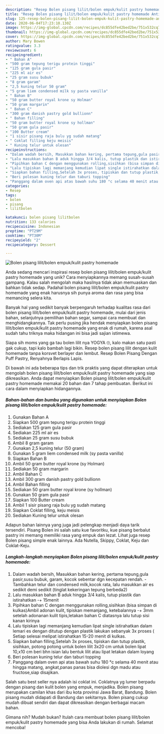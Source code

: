 ```yaml
---
description: "Resep Bolen pisang lilit/bolen empuk/kulit pastry homemade Anti Gagal"
title: "Resep Bolen pisang lilit/bolen empuk/kulit pastry homemade Anti Gagal"
slug: 125-resep-bolen-pisang-lilit-bolen-empuk-kulit-pastry-homemade-anti-gagal
date: 2020-06-04T17:23:10.130Z
image: https://img-global.cpcdn.com/recipes/dc855dfe42bed2be/751x532cq70/bolen-pisang-lilitbolen-empukkulit-pastry-homemade-foto-resep-utama.jpg
thumbnail: https://img-global.cpcdn.com/recipes/dc855dfe42bed2be/751x532cq70/bolen-pisang-lilitbolen-empukkulit-pastry-homemade-foto-resep-utama.jpg
cover: https://img-global.cpcdn.com/recipes/dc855dfe42bed2be/751x532cq70/bolen-pisang-lilitbolen-empukkulit-pastry-homemade-foto-resep-utama.jpg
author: Mary Bowen
ratingvalue: 3.3
reviewcount: 6
recipeingredient:
- " Bahan A"
- "500 gram tepung terigu protein tinggi"
- "125 gram gula pasir"
- "225 ml air es"
- "25 gram susu bubuk"
- "8 gram garam"
- "2,5 kuning telur 50 gram"
- "5 gram liem condensed milk sy pasta vanilla"
- " Bahan B"
- "50 gram butter royal krone sy Holman"
- "50 gram margarin"
- " Bahan C"
- "300 gram danish pastry gold bullionn"
- " Bahan filling"
- "50 gram butter royal krone sy hollman"
- "50 gram gula pasir"
- "100 Butter cream"
- "1 sisir pisang raja bulu yg sudah matang"
- " Coklat filling keju meisis"
- " Kuning telur untuk olesan"
recipeinstructions:
- "Dalam wadah bersih, Masukkan bahan kering, pertama tepung,gula pasir,susu bubuk, garam, kocok sebentar dgn kecepatan rendah.  Tambahkan telur dan condensed milk,kocok rata, lalu masukkan air es sedikit demi sedikit (tinglat kekeringan tepung berbeda2)"
- "Lalu masukkan bahan B aduk hingga 3/4 kalis, tutup plastik dan istirahatkan -+ 15menit"
- "Pipihkan bahan C dengan menggunakan rolling,sisihkan (bisa simpan di kulkas)Ambil adonan kulit, tipiskan memanjang, ketebalannya -+ 3mm setelah adonanan kulit tipis,letakan bahan C diatasnya lalu tutup sisi kanan kirinya"
- "Lalu tipiskan lagi memanjang kemudian lipat single istirahatkan dalam lemari es dengan ditutup dengan plastik lakukan sebanyak 3x proses ( Setiap selesai melipat istirahatkan 15-20 menit di kulkas."
- "Siapkan bahan filling,Setelah 3x proses, tipiskan dan tutup plastik, sisihkan, potong potong untuk bolen lilit 3x20 cm untuk bolen lipat 10,x10 cm beri bhn isian lalu bentuk lilit atau lipat letakan dalam loyang"
- "Beri polesan kuning telur dan taburi topping"
- "Panggang dalam oven api atas bawah suhu 180 °c selama 40 menit atau hingga matang, angkat,panas panas bisa diolesi dgn madu atau fructose,siap disajikan."
categories:
- Resep
tags:
- bolen
- pisang
- lilitbolen

katakunci: bolen pisang lilitbolen 
nutrition: 133 calories
recipecuisine: Indonesian
preptime: "PT29M"
cooktime: "PT30M"
recipeyield: "2"
recipecategory: Dessert

---
```



![Bolen pisang lilit/bolen empuk/kulit pastry homemade](https://img-global.cpcdn.com/recipes/dc855dfe42bed2be/751x532cq70/bolen-pisang-lilitbolen-empukkulit-pastry-homemade-foto-resep-utama.jpg)

Anda sedang mencari inspirasi resep bolen pisang lilit/bolen empuk/kulit pastry homemade yang unik? Cara menyiapkannya memang susah-susah gampang. Kalau salah mengolah maka hasilnya tidak akan memuaskan dan bahkan tidak sedap. Padahal bolen pisang lilit/bolen empuk/kulit pastry homemade yang enak harusnya sih punya aroma dan rasa yang bisa memancing selera kita.

Banyak hal yang sedikit banyak berpengaruh terhadap kualitas rasa dari bolen pisang lilit/bolen empuk/kulit pastry homemade, mulai dari jenis bahan, selanjutnya pemilihan bahan segar, sampai cara membuat dan menghidangkannya. Tak perlu pusing jika hendak menyiapkan bolen pisang lilit/bolen empuk/kulit pastry homemade yang enak di rumah, karena asal sudah tahu triknya maka hidangan ini bisa jadi sajian istimewa.

Siapa sih moms yang ga tau bolen lilit nya YOGYA 🙄, kalo makan satu pasti gak cukup, tapi kalo bambah lagi bikin. Resep bolen pisang lilit dengan kulit homemade tanpa korsvet berlayer dan lembut. Resep Bolen Pisang Dengan Puff Pastry, Renyahnya Berlapis Lapis.


Di bawah ini ada beberapa tips dan trik praktis yang dapat diterapkan untuk mengolah bolen pisang lilit/bolen empuk/kulit pastry homemade yang siap dikreasikan. Anda dapat menyiapkan Bolen pisang lilit/bolen empuk/kulit pastry homemade memakai 20 bahan dan 7 tahap pembuatan. Berikut ini cara dalam menyiapkan hidangannya.

<!--inarticleads1-->

##### Bahan-bahan dan bumbu yang digunakan untuk menyiapkan Bolen pisang lilit/bolen empuk/kulit pastry homemade:

1. Gunakan  Bahan A
1. Siapkan 500 gram tepung terigu protein tinggi
1. Sediakan 125 gram gula pasir
1. Sediakan 225 ml air es
1. Sediakan 25 gram susu bubuk
1. Ambil 8 gram garam
1. Gunakan 2,5 kuning telur (50 gram)
1. Gunakan 5 gram liem condensed milk (sy pasta vanilla)
1. Siapkan  Bahan B
1. Ambil 50 gram butter royal krone (sy Holman)
1. Sediakan 50 gram margarin
1. Ambil  Bahan C
1. Ambil 300 gram danish pastry gold bullionn
1. Ambil  Bahan filling
1. Sediakan 50 gram butter royal krone (sy hollman)
1. Gunakan 50 gram gula pasir
1. Siapkan 100 Butter cream
1. Ambil 1 sisir pisang raja bulu yg sudah matang
1. Siapkan  Coklat filling, keju meisis
1. Sediakan  Kuning telur untuk olesan


Adapun bahan lainnya yang juga jadi pelengkap menjadi daya tarik tersendiri. Pisang Bolen ini salah satu kue favoritku, kue pisang berbalut pastry ini memang memiliki rasa yang empuk dan lezat. Lihat juga resep Bolen pisang simple enak lainnya. Ada Nutella, Skippy, Coklat, Keju dan Coklat-Keju. 

<!--inarticleads2-->

##### Langkah-langkah menyiapkan Bolen pisang lilit/bolen empuk/kulit pastry homemade:

1. Dalam wadah bersih, Masukkan bahan kering, pertama tepung,gula pasir,susu bubuk, garam, kocok sebentar dgn kecepatan rendah.  - Tambahkan telur dan condensed milk,kocok rata, lalu masukkan air es sedikit demi sedikit (tinglat kekeringan tepung berbeda2)
1. Lalu masukkan bahan B aduk hingga 3/4 kalis, tutup plastik dan istirahatkan -+ 15menit
1. Pipihkan bahan C dengan menggunakan rolling,sisihkan (bisa simpan di kulkas)Ambil adonan kulit, tipiskan memanjang, ketebalannya -+ 3mm setelah adonanan kulit tipis,letakan bahan C diatasnya lalu tutup sisi kanan kirinya
1. Lalu tipiskan lagi memanjang kemudian lipat single istirahatkan dalam lemari es dengan ditutup dengan plastik lakukan sebanyak 3x proses ( Setiap selesai melipat istirahatkan 15-20 menit di kulkas.
1. Siapkan bahan filling,Setelah 3x proses, tipiskan dan tutup plastik, sisihkan, potong potong untuk bolen lilit 3x20 cm untuk bolen lipat 10,x10 cm beri bhn isian lalu bentuk lilit atau lipat letakan dalam loyang
1. Beri polesan kuning telur dan taburi topping
1. Panggang dalam oven api atas bawah suhu 180 °c selama 40 menit atau hingga matang, angkat,panas panas bisa diolesi dgn madu atau fructose,siap disajikan.


Salah satu best seller nya adalah isi coklat ini. Coklatnya yg lumer berpadu dengan pisang dan kulit bolen yang empuk, menjadika. Bolen pisang merupakan camilan khas dari ibu kota provinsi Jawa Barat, Bandung. Bolen pisang mudah didapati di Bandung dan sekitarnya. Bolen pisang cukup mudah dibuat sendiri dan dapat dikreasikan dengan berbagai macam bahan. 

Gimana nih? Mudah bukan? Itulah cara membuat bolen pisang lilit/bolen empuk/kulit pastry homemade yang bisa Anda lakukan di rumah. Selamat mencoba!
